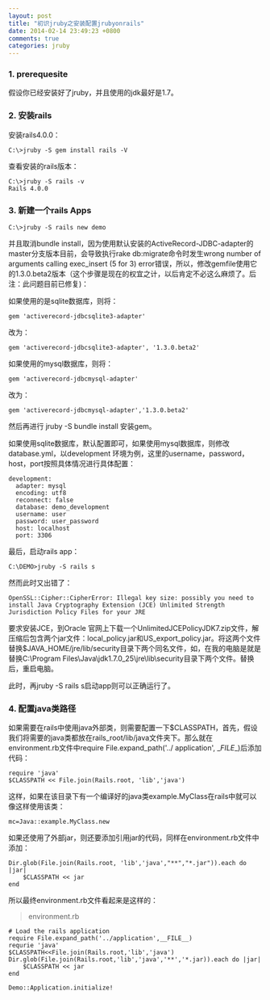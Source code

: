 ```yaml
---
layout: post
title: "初识jruby之安装配置jrubyonrails"
date: 2014-02-14 23:49:23 +0800
comments: true
categories: jruby
---
```


### 1. prerequesite

假设你已经安装好了jruby，并且使用的jdk最好是1.7。

### 2. 安装rails

安装rails4.0.0：

	C:\>jruby -S gem install rails -V

查看安装的rails版本：

	C:\>jruby -S rails -v
	Rails 4.0.0

### 3. 新建一个rails Apps

	C:\>jruby -S rails new demo

并且取消bundle install，因为使用默认安装的ActiveRecord-JDBC-adapter的master分支版本目前，会导致执行rake db:migrate命令时发生wrong number of arguments calling exec_insert (5 for 3) error错误，所以，修改gemfile使用它的1.3.0.beta2版本（这个步骤是现在的权宜之计，以后肯定不必这么麻烦了。后注：此问题目前已修复)：

如果使用的是sqlite数据库，则将：

	gem 'activerecord-jdbcsqlite3-adapter'

改为：

	gem 'activerecord-jdbcsqlite3-adapter', '1.3.0.beta2'

如果使用的mysql数据库，则将：

	gem 'activerecord-jdbcmysql-adapter'

改为：

	gem 'activerecord-jdbcmysql-adapter','1.3.0.beta2'
 
然后再进行 jruby -S bundle install 安装gem。

如果使用sqlite数据库，默认配置即可，如果使用mysql数据库，则修改database.yml，以development
环境为例，这里的username，password，host，port按照具体情况进行具体配置：

	development:
	  adapter: mysql
	  encoding: utf8
	  reconnect: false
	  database: demo_development
	  username: user
	  password: user_password
	  host: localhost
	  port: 3306

最后，启动rails app：

	C:\DEMO>jruby -S rails s

然而此时又出错了：

	OpenSSL::Cipher::CipherError: Illegal key size: possibly you need to install Java Cryptography Extension (JCE) Unlimited Strength Jurisdiction Policy Files for your JRE

要求安装JCE，到Oracle 官网上下载一个UnlimitedJCEPolicyJDK7.zip文件，解压缩后包含两个jar文件：local_policy.jar和US_export_policy.jar。将这两个文件替换$JAVA_HOME/jre/lib/security目录下两个同名文件，如，在我的电脑是就是替换C:\Program Files\Java\jdk1.7.0_25\jre\lib\security目录下两个文件。替换后，重启电脑。

此时，再jruby -S rails s启动app则可以正确运行了。

### 4. 配置java类路径

如果需要在rails中使用java外部类，则需要配置一下$CLASSPATH，首先，假设我们将需要的java类都放在rails_root/lib/java文件夹下。那么就在environment.rb文件中require File.expand_path('../
application', \__FILE__)后添加代码：

	require 'java'
	$CLASSPATH << File.join(Rails.root, 'lib','java')

这样，如果在该目录下有一个编译好的java类example.MyClass在rails中就可以像这样使用该类：

	mc=Java::example.MyClass.new

如果还使用了外部jar，则还要添加引用jar的代码，同样在environment.rb文件中添加：

	Dir.glob(File.join(Rails.root, 'lib','java',"**","*.jar")).each do |jar| 
		$CLASSPATH << jar
	end

所以最终environment.rb文件看起来是这样的：

> environment.rb

	# Load the rails application
	require File.expand_path('../application',__FILE__)
	requrie 'java'
	$CLASSPATH<<File.join(Rails.root,'lib','java')
	Dir.glob(File.join(Rails.root,'lib','java','**','*.jar)).each do |jar|
		$CLASSPATH << jar
	end
	
	Demo::Application.initialize!

